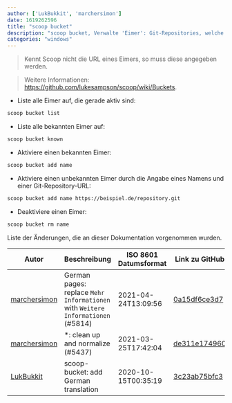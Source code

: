 ```yaml
---
author: ['LukBukkit', 'marchersimon']
date: 1619262596
title: "scoop bucket"
description: "scoop bucket, Verwalte 'Eimer': Git-Repositories, welche Dateien enthalten, die beschreiben, wie Scoop Programme installiert werden."
categories: "windows"
---
```

> Kennt Scoop nicht die URL eines Eimers, so muss diese angegeben werden.

> Weitere Informationen: <https://github.com/lukesampson/scoop/wiki/Buckets>.

- Liste alle Eimer auf, die gerade aktiv sind:

```bash
scoop bucket list
```

- Liste alle bekannten Eimer auf:

```bash
scoop bucket known
```

- Aktiviere einen bekannten Eimer:

```bash
scoop bucket add name
```

- Aktiviere einen unbekannten Eimer durch die Angabe eines Namens und einer Git-Repository-URL:

```bash
scoop bucket add name https://beispiel.de/repository.git
```

- Deaktiviere einen Eimer:

```bash
scoop bucket rm name
```
Liste der Änderungen, die an dieser Dokumentation vorgenommen wurden.


Autor | Beschreibung | ISO 8601 Datumsformat | Link zu GitHub
------|-----|-----|-----
[marchersimon](mailto:50295997+marchersimon@users.noreply.github.com) | German pages: replace `Mehr Informationen` with `Weitere Informationen` (#5814) | 2021-04-24T13:09:56 | [0a15df6ce3d7](https://github.com/tldr-pages/tldr/commit/0a15df6ce3d790b71b8fa4ae2e8befe0ed0806c7)
[marchersimon](mailto:50295997+marchersimon@users.noreply.github.com) | *: clean up and normalize (#5437) | 2021-03-25T17:42:04 | [de311e174960](https://github.com/tldr-pages/tldr/commit/de311e17496083a7f805793ef228995ecc7e8c97)
[LukBukkit](mailto:luk.bukkit@gmail.com) | scoop-bucket: add German translation | 2020-10-15T00:35:19 | [3c23ab75bfc3](https://github.com/tldr-pages/tldr/commit/3c23ab75bfc395bdb2ea0a2ddcb6203dfd77bc84)

